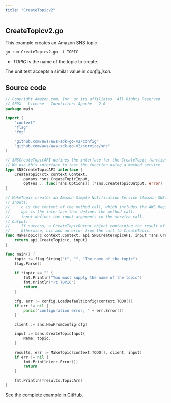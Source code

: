 ```yaml
---
title: "CreateTopicv2"
---
```

## CreateTopicv2.go

This example creates an Amazon SNS topic.

`go run CreateTopicv2.go -t TOPIC`

- _TOPIC_ is the name of the topic to create.

The unit test accepts a similar value in _config.json_.

## Source code

```go
// Copyright Amazon.com, Inc. or its affiliates. All Rights Reserved.
// SPDX - License - Identifier: Apache - 2.0
package main

import (
	"context"
	"flag"
	"fmt"

	"github.com/aws/aws-sdk-go-v2/config"
	"github.com/aws/aws-sdk-go-v2/service/sns"
)

// SNSCreateTopicAPI defines the interface for the CreateTopic function.
// We use this interface to test the function using a mocked service.
type SNSCreateTopicAPI interface {
	CreateTopic(ctx context.Context,
		params *sns.CreateTopicInput,
		optFns ...func(*sns.Options)) (*sns.CreateTopicOutput, error)
}

// MakeTopic creates an Amazon Simple Notification Service (Amazon SNS) topic.
// Inputs:
//     c is the context of the method call, which includes the AWS Region.
//     api is the interface that defines the method call.
//     input defines the input arguments to the service call.
// Output:
//     If success, a CreateTopicOutput object containing the result of the service call and nil.
//     Otherwise, nil and an error from the call to CreateTopic.
func MakeTopic(c context.Context, api SNSCreateTopicAPI, input *sns.CreateTopicInput) (*sns.CreateTopicOutput, error) {
	return api.CreateTopic(c, input)
}

func main() {
	topic := flag.String("t", "", "The name of the topic")
	flag.Parse()

	if *topic == "" {
		fmt.Println("You must supply the name of the topic")
		fmt.Println("-t TOPIC")
		return
	}

	cfg, err := config.LoadDefaultConfig(context.TODO())
	if err != nil {
		panic("configuration error, " + err.Error())
	}

	client := sns.NewFromConfig(cfg)

	input := &sns.CreateTopicInput{
		Name: topic,
	}

	results, err := MakeTopic(context.TODO(), client, input)
	if err != nil {
		fmt.Println(err.Error())
		return
	}

	fmt.Println(*results.TopicArn)
}

```

See the [complete example in GitHub](https://github.com/awsdocs/aws-doc-sdk-examples/blob/master/gov2/sns/CreateTopic/CreateTopicv2.go).